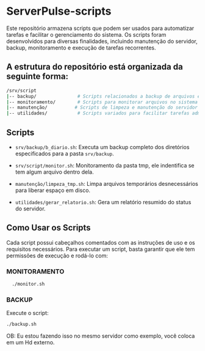 # ServerPulse-scripts

Este repositório armazena scripts que podem ser usados para automatizar tarefas e facilitar o gerenciamento do sistema. Os scripts foram desenvolvidos para diversas finalidades, incluindo manutenção do servidor, backup, monitoramento e execução de tarefas recorrentes.

## A estrutura do repositório está organizada da seguinte forma:

```bash
/srv/script
|-- backup/               # Scripts relacionados a backup de arquivos e bancos de dados
|-- monitoramento/        # Scripts para monitorar arquivos no sistema
|-- manutenção/          # Scripts de limpeza e manutenção do servidor
|-- utilidades/           # Scripts variados para facilitar tarefas administrativas
```
## Scripts

- `srv/backup/b_diario.sh`: Executa um backup completo dos diretórios especificados para a pasta ```srv/backup```.

- `srv/script/monitor.sh`: Monitoramento da pasta tmp, ele indentifica se tem algum arquivo dentro dela.

- `manutenção/limpeza_tmp.sh`: Limpa arquivos temporários desnecessários para liberar espaço em disco.

- `utilidades/gerar_relatorio.sh`: Gera um relatório resumido do status do servidor.

## Como Usar os Scripts
Cada script possui cabeçalhos comentados com as instruções de uso e os requisitos necessários. Para executar um script, basta garantir que ele tem permissões de execução e rodá-lo com:

### MONITORAMENTO

```bash
  ./monitor.sh
```

### BACKUP
Execute o script:

```bash
./backup.sh
```

OB: Eu estou fazendo isso no mesmo servidor como exemplo, você coloca em um Hd externo.
